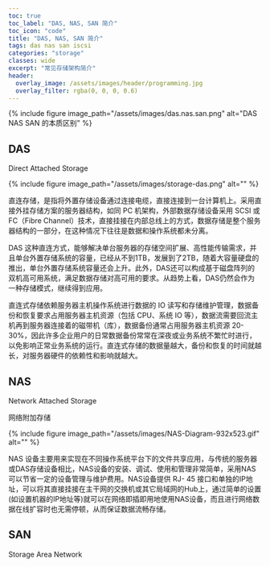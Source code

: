 ```yaml
---
toc: true
toc_label: "DAS, NAS, SAN 简介"
toc_icon: "code"
title: "DAS, NAS, SAN 简介"
tags: das nas san iscsi
categories: "storage"
classes: wide
excerpt: "常见存储架构简介"
header:
  overlay_image: /assets/images/header/programming.jpg
  overlay_filter: rgba(0, 0, 0, 0.6)
---
```


{% include figure image_path="/assets/images/das.nas.san.png" alt="DAS NAS SAN 的本质区别" %}


## DAS

Direct Attached Storage

{% include figure image_path="/assets/images/storage-das.png" alt="" %}

直连存储，是指将外置存储设备通过连接电缆，直接连接到一台计算机上。采用直接外挂存储方案的服务器结构，如同 PC 机架构，外部数据存储设备采用 SCSI 或 FC（Fibre Channel）技术，直接挂接在内部总线上的方式，数据存储是整个服务器结构的一部分，在这种情况下往往是数据和操作系统都未分离。

DAS 这种直连方式，能够解决单台服务器的存储空间扩展、高性能传输需求，并且单台外置存储系统的容量，已经从不到1TB，发展到了2TB，随着大容量硬盘的推出，单台外置存储系统容量还会上升。此外，DAS还可以构成基于磁盘阵列的双机高可用系统，满足数据存储对高可用的要求。从趋势上看，DAS仍然会作为一种存储模式，继续得到应用。

直连式存储依赖服务器主机操作系统进行数据的 IO 读写和存储维护管理，数据备份和恢复要求占用服务器主机资源（包括 CPU、系统 IO 等），数据流需要回流主机再到服务器连接着的磁带机（库），数据备份通常占用服务器主机资源 20-30%，因此许多企业用户的日常数据备份常常在深夜或业务系统不繁忙时进行，以免影响正常业务系统的运行。直连式存储的数据量越大，备份和恢复的时间就越长，对服务器硬件的依赖性和影响就越大。






## NAS

Network Attached Storage

网络附加存储

{% include figure image_path="/assets/images/NAS-Diagram-932x523.gif" alt="" %}

NAS 设备主要用来实现在不同操作系统平台下的文件共享应用，与传统的服务器或DAS存储设备相比，NAS设备的安装、调试、使用和管理非常简单，采用NAS可以节省一定的设备管理与维护费用。NAS设备提供 RJ- 45 接口和单独的IP地址，可以将其直接挂接在主干网的交换机或其它局域网的Hub上，通过简单的设置(如设置机器的IP地址等)就可以在网络即插即用地使用NAS设备，而且进行网络数据在线扩容时也无需停顿，从而保证数据流畅存储。
















## SAN

Storage Area Network
